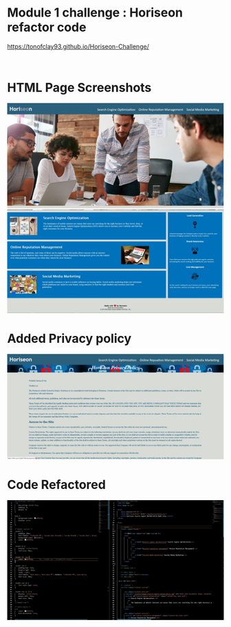 # Module 1 challenge : Horiseon refactor code

https://tonofclay93.github.io/Horiseon-Challenge/

<br />

# HTML Page Screenshots
<img src="/assets/images/Top-half-Screenshot-page-1.jpg">
<img src="/assets/images/Bottom-half-screenshot-page-1.jpg">

# Added Privacy policy 
<img src="/assets/images/Privacy-policy-added.jpg">

# Code Refactored
<img src="/assets/images/code-cleaned.jpg">
  

